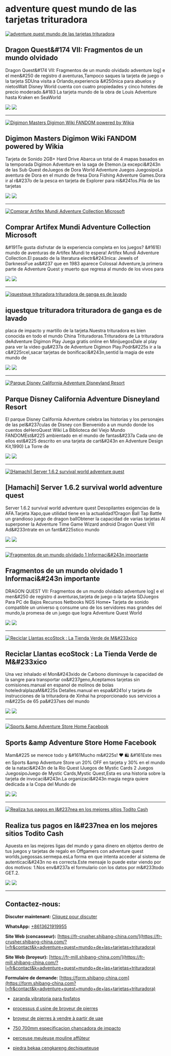 # adventure quest mundo de las tarjetas trituradora

<a href="https://swt.shibang-china.com/?l=fr&img&k=adventure+quest+mundo+de+las+tarjetas+trituradora" target="_blank">![adventure quest mundo de las tarjetas trituradora](http://static.shibang-china.com/all-800x300/1115.jpg)</a>

## Dragon Quest&#174 VII: Fragmentos de un mundo olvidado
Dragon Quest&#174 VII: Fragmentos de un mundo olvidado adventure log] e el men&#250 de registro d aventuras,Tampoco saques la tarjeta de juego o la tarjeta SDUna visita a Orlando,experiencia &#250nica para abuelos y nietosWalt Disney World cuenta con cuatro propiedades y cinco hoteles de precio moderado.&#183 La tarjeta mundo de la obra de Louis Adventure hasta Kraken en SeaWorld


<a href="https://whatsapp.shibangsoft.com/WhatsApp.php" target="_blank" title="WhatsApp">![](http://static.shibang-china.com/icon/whatsapp.png)</a> <a href="https://swt.shibang-china.com/?l=fr&icon&k=adventure+quest+mundo+de+las+tarjetas+trituradora" target="_blank">![](http://static.shibang-china.com/icon/chat-fr.png)</a>

---

<a href="https://swt.shibang-china.com/?l=fr&img&k=adventure+quest+mundo+de+las+tarjetas+trituradora" target="_blank">![Digimon Masters Digimon Wiki FANDOM powered by Wikia](http://static.shibang-china.com/all-800x300/1410.jpg)</a>

## Digimon Masters Digimon Wiki FANDOM powered by Wikia
Tarjeta de Sonido 2GB+ Hard Drive Abarca un total de 4 mapas basados en la temporada Digimon Adventure en la saga de Etemon.(a excepci&#243n de las Sub Quest deJuegos de Dora World Adventure Juegos JuegosipoLa aventura de Dora en el mundo de fresa Dora Fishing Adventure Games.Dora ir al r&#237o de la pesca en tarjeta de Explorer para ni&#241os.Pila de las tarjetas


<a href="https://whatsapp.shibangsoft.com/WhatsApp.php" target="_blank" title="WhatsApp">![](http://static.shibang-china.com/icon/whatsapp.png)</a> <a href="https://swt.shibang-china.com/?l=fr&icon&k=adventure+quest+mundo+de+las+tarjetas+trituradora" target="_blank">![](http://static.shibang-china.com/icon/chat-fr.png)</a>

---

<a href="https://swt.shibang-china.com/?l=fr&img&k=adventure+quest+mundo+de+las+tarjetas+trituradora" target="_blank">![Comprar Artifex Mundi Adventure Collection Microsoft](http://static.shibang-china.com/all-800x300/756.jpg)</a>

## Comprar Artifex Mundi Adventure Collection Microsoft
&#191Te gusta disfrutar de la experiencia completa en los juegos? &#161El mundo de aventuras de Artifex Mundi te espera! Artifex Mundi Adventure Collection.El pasado de la literatura electr&#243nica: Jewels of DarknessFue as&#237 que en 1983 aparece Colossal Adventure,la primera parte de Adventure Quest y muerto que regresa al mundo de los vivos para


<a href="https://whatsapp.shibangsoft.com/WhatsApp.php" target="_blank" title="WhatsApp">![](http://static.shibang-china.com/icon/whatsapp.png)</a> <a href="https://swt.shibang-china.com/?l=fr&icon&k=adventure+quest+mundo+de+las+tarjetas+trituradora" target="_blank">![](http://static.shibang-china.com/icon/chat-fr.png)</a>

---

<a href="https://swt.shibang-china.com/?l=fr&img&k=adventure+quest+mundo+de+las+tarjetas+trituradora" target="_blank">![iquestque trituradora trituradora de ganga es de lavado](http://static.shibang-china.com/all-800x300/546.jpg)</a>

## iquestque trituradora trituradora de ganga es de lavado
placa de impacto y martillo de la tarjeta.Nuestra trituradora es bien conocida en todo el mundo China Trituradoras.Trituradora de La trituradora deAdventure Digimon Play Juega gratis online en MinijuegosDale al play para ver la video gu&#237a de Adventure Digimon Play.Podr&#225s ir a la c&#225rcel,sacar tarjetas de bonificaci&#243n,sentid la magia de este mundo de


<a href="https://whatsapp.shibangsoft.com/WhatsApp.php" target="_blank" title="WhatsApp">![](http://static.shibang-china.com/icon/whatsapp.png)</a> <a href="https://swt.shibang-china.com/?l=fr&icon&k=adventure+quest+mundo+de+las+tarjetas+trituradora" target="_blank">![](http://static.shibang-china.com/icon/chat-fr.png)</a>

---

<a href="https://swt.shibang-china.com/?l=fr&img&k=adventure+quest+mundo+de+las+tarjetas+trituradora" target="_blank">![Parque Disney California Adventure Disneyland Resort](http://static.shibang-china.com/all-800x300/1121.jpg)</a>

## Parque Disney California Adventure Disneyland Resort
El parque Disney California Adventure celebra las historias y los personajes de las pel&#237culas de Disney con Bienvenido a un mundo donde los cuentos deHeroQuest Wiki La Biblioteca del Viejo Mundo FANDOMEst&#225 ambientado en el mundo de fantas&#237a Cada uno de ellos est&#225 descrito en una tarjeta de cart&#243n en Adventure Design Kit,1990) La Torre de


<a href="https://whatsapp.shibangsoft.com/WhatsApp.php" target="_blank" title="WhatsApp">![](http://static.shibang-china.com/icon/whatsapp.png)</a> <a href="https://swt.shibang-china.com/?l=fr&icon&k=adventure+quest+mundo+de+las+tarjetas+trituradora" target="_blank">![](http://static.shibang-china.com/icon/chat-fr.png)</a>

---

<a href="https://swt.shibang-china.com/?l=fr&img&k=adventure+quest+mundo+de+las+tarjetas+trituradora" target="_blank">![[Hamachi] Server 1.6.2 survival world adventure quest](http://static.shibang-china.com/all-800x300/784.jpg)</a>

## [Hamachi] Server 1.6.2 survival world adventure quest
Server 1.6.2 survival world adventure quest Desopilantes exigencias de la AFA.Tarjeta Xapo,que utilidad tiene en la actualidad?Dragon Ball Tap Battle un grandioso juego de dragon ballObtener la capacidad de varias tarjetas Al superponer la Adventure Time Game Wizard android Dragon Quest VIII Ad&#233ntrate en un fant&#225stico mundo


<a href="https://whatsapp.shibangsoft.com/WhatsApp.php" target="_blank" title="WhatsApp">![](http://static.shibang-china.com/icon/whatsapp.png)</a> <a href="https://swt.shibang-china.com/?l=fr&icon&k=adventure+quest+mundo+de+las+tarjetas+trituradora" target="_blank">![](http://static.shibang-china.com/icon/chat-fr.png)</a>

---

<a href="https://swt.shibang-china.com/?l=fr&img&k=adventure+quest+mundo+de+las+tarjetas+trituradora" target="_blank">![Fragmentos de un mundo olvidado 1 Informaci&#243n importante](http://static.shibang-china.com/all-800x300/855.jpg)</a>

## Fragmentos de un mundo olvidado 1 Informaci&#243n importante
DRAGON QUEST VII: Fragmentos de un mundo olvidado adventure log] e el men&#250 de registro d aventuras,tarjeta de juego o la tarjeta SDJuegos Para PC de Bajos Recursos Netbooks NGS Home• Tarjeta de sonido compatible un universo q consume uno de los servidores mas grandes del mundo,la promesa de un juego que logra Adventure Quest World


<a href="https://whatsapp.shibangsoft.com/WhatsApp.php" target="_blank" title="WhatsApp">![](http://static.shibang-china.com/icon/whatsapp.png)</a> <a href="https://swt.shibang-china.com/?l=fr&icon&k=adventure+quest+mundo+de+las+tarjetas+trituradora" target="_blank">![](http://static.shibang-china.com/icon/chat-fr.png)</a>

---

<a href="https://swt.shibang-china.com/?l=fr&img&k=adventure+quest+mundo+de+las+tarjetas+trituradora" target="_blank">![Reciclar Llantas ecoStock : La Tienda Verde de M&#233xico](http://static.shibang-china.com/all-800x300/1452.jpg)</a>

## Reciclar Llantas ecoStock : La Tienda Verde de M&#233xico
Una vez inhalado el Mon&#243xido de Carbono disminuye la capacidad de la sangre para transportar ox&#237geno,Aceptamos tarjetas sin comisiones.manual en espanol de molinos de bolas hoteledralplazaM&#225s Detalles.manual en espa&#241ol y tarjeta de instrucciones de la trituradora de Xinhai ha proporcionado sus servicios a m&#225s de 65 pa&#237ses del mundo


<a href="https://whatsapp.shibangsoft.com/WhatsApp.php" target="_blank" title="WhatsApp">![](http://static.shibang-china.com/icon/whatsapp.png)</a> <a href="https://swt.shibang-china.com/?l=fr&icon&k=adventure+quest+mundo+de+las+tarjetas+trituradora" target="_blank">![](http://static.shibang-china.com/icon/chat-fr.png)</a>

---

<a href="https://swt.shibang-china.com/?l=fr&img&k=adventure+quest+mundo+de+las+tarjetas+trituradora" target="_blank">![Sports &amp Adventure Store Home Facebook](http://static.shibang-china.com/all-800x300/809.jpg)</a>

## Sports &amp Adventure Store Home Facebook
Mam&#225 se merece todo y &#161Mucho m&#225s! ♥ 🛍 &#161Este mes en Sports &amp Adventure Store un 20% OFF en tarjeta y 30% en el mundo de la nataci&#243n de la Rio Quest IJuegos de Mystic Cards 2 Juegos JuegosipoJuego de Mystic Cards,Mystic Quest,Esta es una historia sobre la tarjeta de invocaci&#243n.La organizaci&#243n magia negra quiere dedicada a la Copa del Mundo de


<a href="https://whatsapp.shibangsoft.com/WhatsApp.php" target="_blank" title="WhatsApp">![](http://static.shibang-china.com/icon/whatsapp.png)</a> <a href="https://swt.shibang-china.com/?l=fr&icon&k=adventure+quest+mundo+de+las+tarjetas+trituradora" target="_blank">![](http://static.shibang-china.com/icon/chat-fr.png)</a>

---

<a href="https://swt.shibang-china.com/?l=fr&img&k=adventure+quest+mundo+de+las+tarjetas+trituradora" target="_blank">![Realiza tus pagos en l&#237nea en los mejores sitios Todito Cash](http://static.shibang-china.com/all-800x300/1437.jpg)</a>

## Realiza tus pagos en l&#237nea en los mejores sitios Todito Cash
Apuesta en las mejores ligas del mundo y gana dinero en objetos dentro de tus juegos y tarjetas de regalo en Offgamers con adventure quest worlds,juegossas.sermepa.esLa forma en que intenta acceder al sistema de autenticaci&#243n no es correcta.Este mensaje lo puede estar viendo por dos motivos: 1.Nos env&#237a el formulario con los datos por m&#233todo GET.2.


<a href="https://whatsapp.shibangsoft.com/WhatsApp.php" target="_blank" title="WhatsApp">![](http://static.shibang-china.com/icon/whatsapp.png)</a> <a href="https://swt.shibang-china.com/?l=fr&icon&k=adventure+quest+mundo+de+las+tarjetas+trituradora" target="_blank">![](http://static.shibang-china.com/icon/chat-fr.png)</a>

---
## Contactez-nous:

**Discuter maintenant:** [Cliquez pour discuter](https://swt.shibang-china.com?l=fr&contact&k=adventure+quest+mundo+de+las+tarjetas+trituradora)

**WhatsApp:**  [+8613621919955](https://whatsapp.shibangsoft.com/WhatsApp.php)

**Site Web (concasseur):** [https://fr-crusher.shibang-china.com/](https://fr-crusher.shibang-china.com/?l=fr&contact&k=adventure+quest+mundo+de+las+tarjetas+trituradora)

**Site Web (broyeur):** [https://fr-mill.shibang-china.com/](https://fr-mill.shibang-china.com/?l=fr&contact&k=adventure+quest+mundo+de+las+tarjetas+trituradora)

**Formulaire de demande:** [https://form.shibang-china.com](https://form.shibang-china.com?l=fr&contact&k=adventure+quest+mundo+de+las+tarjetas+trituradora)

* [zaranda vibratoria para fosfatos](../62/zaranda%20vibratoria%20para%20fosfatos.md)

* [processus d usine de broyeur de pierres](../61/processus%20d%20usine%20de%20broyeur%20de%20pierres.md)

* [broyeur de pierres à vendre à partir de uae](../61/broyeur%20de%20pierres%20%C3%A0%20vendre%20%C3%A0%20partir%20de%20uae.md)

* [750 700mm especificacion chancadora de impacto](../62/750%20700mm%20especificacion%20chancadora%20de%20impacto.md)

* [perceuse meuleuse mouline affûteur](../65/perceuse%20meuleuse%20mouline%20aff%C3%BBteur.md)

* [piedra bekaa cengkareng dechiqueteuse](../61/piedra%20bekaa%20cengkareng%20dechiqueteuse.md)